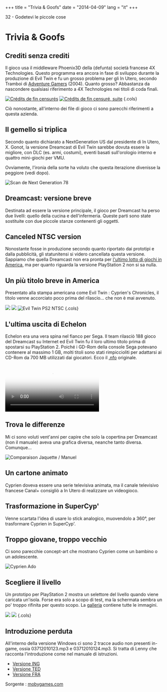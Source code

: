 +++
title = "Trivia & Goofs"
date = "2014-04-09"
lang = "it"
+++

32 - Godetevi le piccole cose

# Trivia & Goofs

## Crediti senza crediti

Il gioco usa il middleware Phoenix3D della (defunta) società francese 4X Technologies. Questo programma era ancora in fase di sviluppo durante la produzione di Evil Twin e fu un grosso problema per gli In Utero, secondo Tramboi di [Adventure Gamers](https://adventuregamers.com/archive/forums/general/5399-evil-twin.html#post_message_89327) (2004). Quanto grosso? Abbastanza da nascondere qualsiasi riferimento a 4X Technologies nei titoli di coda finali.

[![Crédits de fin censurés](/images/Evil_Twin_Credits_0001.jpg)](/images/Evil_Twin_Credits_0001.jpg)
[![Crédits de fin censuré, suite](/images/Evil_Twin_Credits_0002.jpg)](/images/Evil_Twin_Credits_0002.jpg)
{.cols}

Ciò nonostante, all'interno dei file di gioco ci sono parecchi riferimenti a questa azienda.

## Il gemello si triplica

Secondo quanto dichiarato a NextGeneration US dal presidente di In Utero, X. Gonot, la versione Dreamcast di Evil Twin sarebbe dovuta essere la migliore, con DLC (es. armi, costumi), eventi basati sull'orologio interno e quattro mini-giochi per VMU.

Ovviamente, l'ironia della sorte ha voluto che questa iterazione divenisse la peggiore (vedi dopo).

![Scan de Next Generation 78 ](/images/NextGeneration_78_Tripled.png)

## Dreamcast: versione breve

Destinata ad essere la versione principale, il gioco per Dreamcast ha perso due livelli: quello della cucina e dell'infermeria. Queste parti sono state sostituite con due piccole stanze contenenti gli oggetti.

## Canceled NTSC version

Nonostante fosse in produzione secondo quanto riportato dai prototipi e dalla pubblicità, gli statunitensi si videro cancellata questa versione. Sappiamo che quella Dreamcast non era pronta per [l'ultimo lotto di giochi in America](https://www.sega-16.com/forum/showthread.php?14670-Why-is-dreamcast-the-worst-console-ever&p=665340&viewfull=1#post665340), ma per quanto riguarda la versione PlayStation 2 non si sa nulla.

## Un più titolo breve in America

Presentato alla stampa americana come Evil Twin : Cyprien's Chronicles, il titolo venne accorciato poco prima del rilascio... che non è mai avvenuto.

![](/images/evil_twin_ubisoft_in_utero_w600.jpg)
![](/images/Evil_Twin_Poster_US_w600.jpg)
![Evil Twin PS2 NTSC](/images/Evil_Twin_PS2_NTSC.jpg)
{.cols}

## L'ultima uscita di Echelon

Echelon era una vera spina nel fianco per Sega. Il team rilasciò 188 gioco del Dreamcast su Internet ed Evil Twin fu il loro ultimo titolo prima di spostarsi su PlayStation 2. Poiché i GD-Rom della console Sega potevano contenere al massimo 1 GB, molti titoli sono stati rimpiccioliti per adattarsi ai CD-Rom da 700 MB utilizzati dai giocatori. Ecco il [.nfo](/files/e-evil.nfo.txt) originale.

 <video controls="" poster="/medias/videos/Echelon_Cracktro_Evil_Twin.png"><source src="/medias/videos/Echelon_Cracktro_Evil_Twin.mp4" type="video/mp4"> <img src="/medias/videos/Echelon_Cracktro_Evil_Twin.png"></video>

## Trova le differenze

Mi ci sono voluti vent'anni per capire che solo la copertina per Dreamcast (non il manuale) aveva una grafica diversa, neanche tanto diversa. Comunque...

![Comparaison Jaquette / Manuel](/images/Dreamcast_Illustration.jpg  "Comparaison jaquette/manuel dreamcast")

## Un cartone animato

Cyprien doveva essere una serie televisiva animata, ma il canale televisivo francese Canal+ consigliò a In Utero di realizzare un videogioco.

## Trasformazione in SuperCyp'

Venne scartata l'idea di usare lo stick analogico, muovendolo a 360°, per trasformare Cyprien in SuperCyp'.

## Troppo giovane, troppo vecchio

Ci sono parecchie concept-art che mostrano Cyprien come un bambino o un adolescente.

![Cyprien Ado](/images/cyprien_age_evolution.jpg)

## Scegliere il livello

Un prototipo per PlayStation 2 mostra un selettore del livello quando viene caricata un'isola. Forse era solo a scopo di test, ma la schermata sembra un po' troppo rifinita per questo scopo. La [galleria](/medias/developpement/Levels_Selector/) contiene tutte le immagini.

![](/medias/developpement/Levels_Selector/Joeys_Island.jpg) ![](/medias/developpement/Levels_Selector/Davids_Island.jpg)
{.cols}

## Introduzione perduta

All'interno della versione Windows ci sono 2 tracce audio non presenti in-game, ossia 03712010123.mp3 e 03712010124.mp3. Si tratta di Lenny che racconta l'introduzione come nel manuale di istruzioni.

- [Versione ING](/files/lenny_bonus_en.zip)
- [Versione TED](/files/lenny_bonus_de.zip)
- [Versione FRA](/files/lenny_bonus_fr.zip)

Sorgente : [mobygames.com](https://www.mobygames.com/game/evil-twin-cypriens-chronicles/trivia)